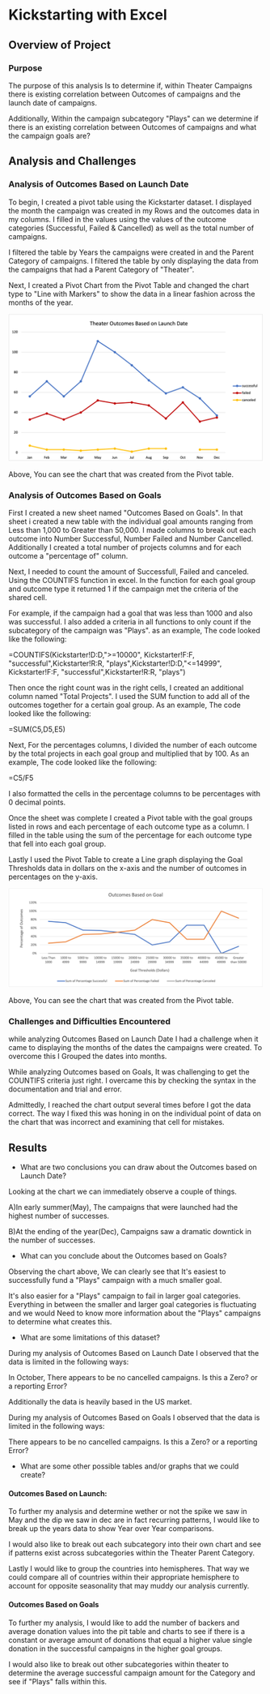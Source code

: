 # Kickstarting with Excel

## Overview of Project

### Purpose
The purpose of this analysis Is to determine if, within Theater Campaigns there is existing correlation between Outcomes of campaigns and the launch date of campaigns.

Additionally, Within the campaign subcategory "Plays" can we determine if there is an existing correlation between Outcomes of campaigns and what the campaign goals are?

## Analysis and Challenges

### Analysis of Outcomes Based on Launch Date
To begin, I created a pivot table using the Kickstarter dataset. I displayed the month the campaign was created in my Rows and the outcomes data in my columns. I filled in the values using the values of the outcome categories (Successful, Failed & Cancelled) as well as the total number of campaigns.

I filtered the table by Years the campaigns were created in and the Parent Category of campaigns. I filtered the table by only displaying the data from the campaigns that had a Parent Category of "Theater".

Next, I created a Pivot Chart from the Pivot Table and changed the chart type to "Line with Markers" to show the data in a linear fashion across the months of the year.



![Chart 1](https://github.com/joshdaniels/kickstarter-analysis/blob/main/Theater_Outcomes_vs_Launch.png)



Above, You can see the chart that was created from the Pivot table.

### Analysis of Outcomes Based on Goals
First I created a new sheet named "Outcomes Based on Goals". In that sheet i created a new table with the individual goal amounts ranging from Less than 1,000 to Greater than 50,000. I made columns to break out each outcome into Number Successful, Number Failed and Number Cancelled. Additionally I created a total number of projects columns and for each outcome a "percentage of" column.

Next, I needed to count the amount of Successfull, Failed and canceled. Using the COUNTIFS function in excel. In the function for each goal group and outcome type it returned 1 if the campaign met the criteria of the shared cell.

For example, if the campaign had a goal that was less than 1000 and also was successful. I also added a criteria in all functions to only count if the subcategory of the campaign was "Plays". as an example, The code looked like the following:

  =COUNTIFS(Kickstarter!D:D,">=10000",  Kickstarter!F:F, "successful",Kickstarter!R:R, "plays",Kickstarter!D:D,"<=14999", Kickstarter!F:F, "successful",Kickstarter!R:R, "plays")

Then once the right count was in the right cells, I created an additional column named "Total Projects". I used the SUM function to add all of the outcomes together for a certain goal group. As an example, The code looked like the following:

  =SUM(C5,D5,E5)

Next, For the percentages columns, I divided the number of each outcome by the total projects in each goal group  and multiplied that by 100. As an example, The code looked like the following:

  =C5/F5

I also formatted the cells in the percentage columns to be percentages with 0 decimal points.

Once the sheet was complete I created a Pivot table with the goal groups listed in rows and each percentage of each outcome type as a column. I filled in the table using the sum of the percentage for each outcome type that fell into each goal group.

Lastly I used the Pivot Table to create a Line graph displaying the Goal Thresholds data in dollars on the x-axis and the number of outcomes in percentages on the y-axis.

![ chart image 2](https://github.com/joshdaniels/kickstarter-analysis/blob/main/Outcomes_vs_Goals_v2.png) 

Above, You can see the chart that was created from the Pivot table.


### Challenges and Difficulties Encountered
while analyzing Outcomes Based on Launch Date I had a challenge when it came to displaying the months of the dates the campaigns were created. To overcome this I Grouped the dates into months.

While analyzing Outcomes based on Goals, It was challenging to get the COUNTIFS criteria just right. I overcame this by checking the syntax in the documentation and trial and error.

Admittedly, I reached the chart output several times before I got the data correct. The way I fixed this was honing in on the individual point of data on the chart that was incorrect and examining that cell for mistakes.

## Results

- What are two conclusions you can draw about the Outcomes based on Launch Date?

Looking at the chart we can immediately observe a couple of things.

A)In early summer(May), The campaigns that were launched had the highest number of successes.

B)At the ending of the year(Dec), Campaigns saw a dramatic downtick in the number of successes.

- What can you conclude about the Outcomes based on Goals?

Observing the chart above, We can clearly see that It's easiest to successfully fund a "Plays" campaign with a much smaller goal.

It's also easier for a "Plays" campaign to fail in larger goal categories.
Everything in between the smaller and larger goal categories is fluctuating and we would Need to know more information about the "Plays" campaigns to determine what creates this.

- What are some limitations of this dataset?

During my analysis of Outcomes Based on Launch Date I observed that the data is limited in the following ways:

In October, There appears to be no cancelled campaigns. Is this a Zero? or a reporting Error?

Additionally the data is heavily based in the US market.

During my analysis of Outcomes Based on Goals I observed that the data is limited in the following ways:

There appears to be no cancelled campaigns. Is this a Zero? or a reporting Error?

- What are some other possible tables and/or graphs that we could create?


#### Outcomes Based on Launch:
To further my analysis and determine wether or not the spike we saw in May and the dip we saw in dec are in fact recurring patterns, I would like to break up the years data to show Year over Year comparisons.

I would also like to break out each subcategory into their own chart and see if patterns exist across subcategories within the Theater Parent Category.

Lastly I would like to group the countries into hemispheres. That way we could compare all of countries within their appropriate hemisphere to account for opposite seasonality that may muddy our analysis currently.

#### Outcomes Based on Goals
To further my analysis, I would like to add the number of backers and average donation values into the pit table and charts to see if there is a constant or average amount of donations that equal a higher value single donation in the successful campaigns in the higher goal groups.

I would also like to break out other subcategories within theater to determine the average successful campaign amount for the Category and see if "Plays" falls within this.
